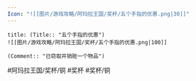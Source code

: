 ```yaml
---
Icon: "![[图片/游戏攻略/阿玛拉王国/奖杯/五个手指的优惠.png|30]]"
---
```

```ad-common-bronze-trophy
title: (Title:: "五个手指的优惠")
![[图片/游戏攻略/阿玛拉王国/奖杯/五个手指的优惠.png|100]]

(Comment:: "已窃取并销赃一个物品")
```

#阿玛拉王国/奖杯/铜 #奖杯 #奖杯/铜
